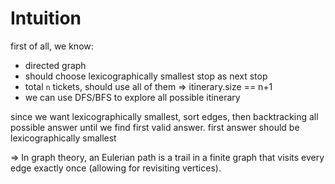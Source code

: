 # Intuition

first of all, we know:
- directed graph
- should choose lexicographically smallest stop as next stop
- total `n` tickets, should use all of them => itinerary.size == n+1
- we can use DFS/BFS to explore all possible itinerary

since we want lexicographically smallest, sort edges, then backtracking all possible answer until we find first valid answer. first answer should be lexicographically smallest

=> In graph theory, an Eulerian path is a trail in a finite graph that visits every edge exactly once (allowing for revisiting vertices).